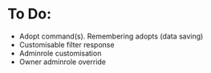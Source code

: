 # To Do:
- Adopt command(s). Remembering adopts (data saving)
- Customisable filter response
- Adminrole customisation
- Owner adminrole override

